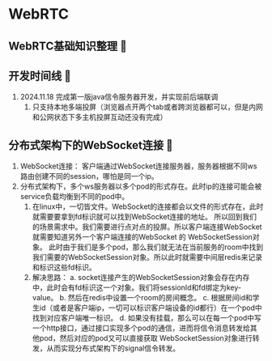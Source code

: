# WebRTC


## WebRTC基础知识整理 🚀

## 开发时间线 📝
1. 2024.11.18 完成第一版java信令服务器开发，并实现前后端联调  
    1. 只支持本地多端投屏（浏览器点开两个tab或者跨浏览器都可以，但是内网和公网状态下多主机投屏互动还没有完成）





## 分布式架构下的WebSocket连接 🔗

1. WebSocket连接： 客户端通过WebSocket连接服务器，服务器根据不同ws路由创建不同的session，哪怕是同一个ip。
2. 分布式架构下，多个ws服务器以多个pod的形式存在。此时ip的连接可能会被service负载均衡到不同的pod中。
	1. 在linux中，一切皆文件。WebSocket的连接都会以文件的形式存在，此时就需要要拿到fd标识就可以找到WebSocket连接的地址。
	   所以回到我们的场景需求中。我们需要进行点对点的投屏。所以客户端连接WebSocket 就需要知道另外一个客户端连接的WebSocket 的 WebSocketSession对象。
	   此时由于我们是多个pod，那么我们就无法在当前服务的room中找到我们需要的WebSocketSession对象。所以此时就需要中间层redis来记录和标识这些fd标识。
	2. 解决思路：
	   a. socket连接产生的WebSocketSession对象会存在内存中，此时会有fd标识这一个对象。我们将sessionId和fd绑定为key-value。
	   b. 然后在redis中设置一个room的房间概念。
	   c. 根据房间id和学生id（或者是客户端ip，一切可以标识客户端设备的id都行）在一个pod中找到对应客户端唯一标识。
           d. 如果没有挂载，那么可以在每一个pod中写一个http接口，通过接口实现多个pod的通信，进而将信令消息转发给其他pod，然后对应的pod又可以直接获取
              WebSocketSession对象进行转发，从而实现分布式架构下的signal信令转发。
 	   
